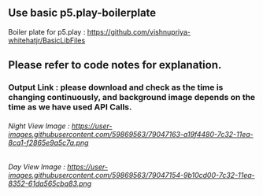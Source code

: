 
## Use basic p5.play-boilerplate
Boiler plate for p5.play : https://github.com/vishnupriya-whitehatjr/BasicLibFiles

## Please refer to code notes for explanation.

### Output Link : please download and check as the time is changing continuously, and background image depends on the time as we have used API Calls.

###### Night View Image : https://user-images.githubusercontent.com/59869563/79047163-a19f4480-7c32-11ea-8ca1-f2865e9a5c7a.png

###### Day View Image : https://user-images.githubusercontent.com/59869563/79047154-9b10cd00-7c32-11ea-8352-61da565cba83.png
